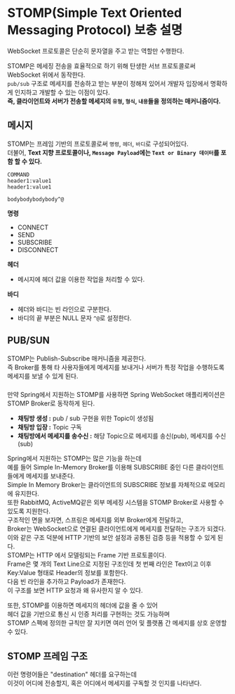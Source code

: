 # STOMP(Simple Text Oriented Messaging Protocol) 보충 설명   
WebSocket 프로토콜은 단순히 문자열을 주고 받는 역할만 수행한다.      
     
STOMP은 메세징 전송을 효율적으로 하기 위해 탄생한 서브 프로토콜로써 WebSocket 위에서 동작한다.  
`pub/sub` 구조로 메세지를 전송하고 받는 부분이 정해져 있어서 개발자 입장에서 명확하게 인지하고 개발할 수 있는 이점이 있다.   
**즉, 클라이언트와 서버가 전송할 메세지의 `유형`, `형식`, `내용`들을 정의하는 매커니즘이다.**          
                
## 메시지 
STOMP는 프레임 기반의 프로토콜로써 `명령`, `헤더`, `바디`로 구성되어있다.          
더불어, **Text 지향 프로토콜이나, `Message Payload`에는 `Text or Binary 데이터`를 포함 할 수 있다.**       


```console
COMMAND
header1:value1
header1:value1

bodybodybodybody^@
```  
   
**명령**      
* CONNECT       
* SEND      
* SUBSCRIBE     
* DISCONNECT       
           
**헤더**              
* 메시지에 헤더 값을 이용한 작업을 처리할 수 있다.             
   
**바디**  
* 헤더와 바디는 빈 라인으로 구분한다.      
* 바디의 끝 부분은 NULL 문자 `^@`로 설정한다.        





## PUB/SUN

STOMP는 Publish-Subscribe 매커니즘을 제공한다.    
즉 Broker를 통해 타 사용자들에게 메세지를 보내거나 서버가 특정 작업을 수행하도록 메세지를 보낼 수 있게 된다.

 

### 
만약 Spring에서 지원하는 STOMP를 사용하면 Spring WebSocket 애플리케이션은 STOMP Broker로 동작하게 된다.         
       
* **채팅방 생성 :** pub / sub 구현을 위한 Topic이 생성됨      
* **채팅방 입장 :** Topic 구독    
* **채팅방에서 메세지를 송수신 :** 해당 Topic으로 메세지를 송신(pub), 메세지를 수신(sub)       
          
Spring에서 지원하는 STOMP는 많은 기능을 하는데            
예를 들어 Simple In-Memory Broker를 이용해 SUBSCRIBE 중인 다른 클라이언트들에게 메세지를 보내준다.            
Simple In Memory Broker는 클라이언트의 SUBSCRIBE 정보를 자체적으로 메모리에 유지한다.        
또한  RabbitMQ, ActiveMQ같은 외부 메세징 시스템을 STOMP Broker로 사용할 수 있도록 지원한다.       
구조적인 면을 보자면, 스프링은 메세지를 외부 Broker에게 전달하고,         
Broker는 WebSocket으로 연결된 클라이언트에게 메세지를 전달하는 구조가 되겠다.         
이와 같은 구조 덕분에 HTTP 기반의 보안 설정과 공통된 검증 등을 적용할 수 있게 된다.       
STOMP는 HTTP 에서 모델링되는 Frame 기반 프로토콜이다.        
Frame은 몇 개의 Text Line으로 지정된 구조인데 첫 번째 라인은 Text이고 이후 Key:Value 형태로 Header의 정보를 포함한다.     
다음 빈 라인을 추가하고 Payload가 존재한다.         
이 구조를 보면 HTTP 요청과 왜 유사한지 알 수 있다.   

또한, STOMP를 이용하면 메세지의 헤더에 값을 줄 수 있어        
헤더 값을 기반으로 통신 시 인증 처리를 구현하는 것도 가능하며    
STOMP 스펙에 정의한 규칙만 잘 지키면 여러 언어 및 플랫폼 간 메세지를 상호 운영할 수 있다.     


## STOMP 프레임 구조 



이런 명령어들은 "destination" 헤더를 요구하는데             
이것이 어디에 전송할지, 혹은 어디에서 메세지를 구독할 것 인지를 나타낸다.                         
    

